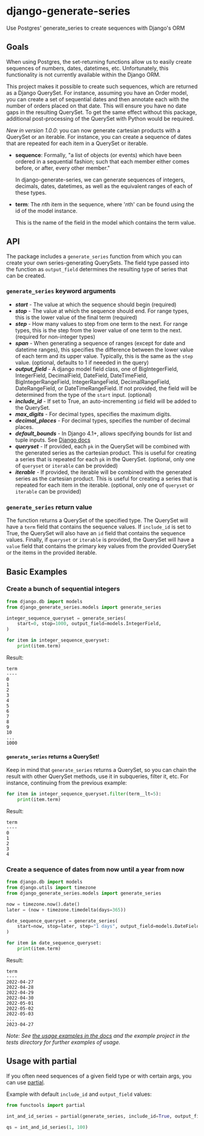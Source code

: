 # django-generate-series

Use Postgres' generate_series to create sequences with Django's ORM

## Goals

When using Postgres, the set-returning functions allow us to easily create sequences of numbers, dates, datetimes, etc. Unfortunately, this functionality is not currently available within the Django ORM.

This project makes it possible to create such sequences, which are returned as a Django QuerySet. For instance, assuming you have an Order model, you can create a set of sequential dates and then annotate each with the number of orders placed on that date. This will ensure you have no date gaps in the resulting QuerySet. To get the same effect without this package, additional post-processing of the QuerySet with Python would be required.

_New in version 1.0.0_: you can now generate cartesian products with a QuerySet or an iterable. For instance, you can create a sequence of dates that are repeated for each item in a QuerySet or iterable.

- **sequence**: Formally, "a list of objects (or events) which have been ordered in a sequential fashion; such that each member either comes before, or after, every other member."

  In django-generate-series, we can generate sequences of integers, decimals, dates, datetimes, as well as the equivalent ranges of each of these types.

- **term**: The *n*th item in the sequence, where '*n*th' can be found using the id of the model instance.

  This is the name of the field in the model which contains the term value.

## API

The package includes a `generate_series` function from which you can create your own series-generating QuerySets. The field type passed into the function as `output_field` determines the resulting type of series that can be created.

### `generate_series` keyword arguments

- **_start_** - The value at which the sequence should begin (required)
- **_stop_** - The value at which the sequence should end. For range types, this is the lower value of the final term (required)
- **_step_** - How many values to step from one term to the next. For range types, this is the step from the lower value of one term to the next. (required for non-integer types)
- **_span_** - When generating a sequence of ranges (except for date and datetime ranges), this specifies the difference between the lower value of each term and its upper value. Typically, this is the same as the `step` value. (optional, defaults to 1 if neeeded in the query)
- **_output_field_** - A django model field class, one of BigIntegerField, IntegerField, DecimalField, DateField, DateTimeField, BigIntegerRangeField, IntegerRangeField, DecimalRangeField, DateRangeField, or DateTimeRangeField. If not provided, the field will be determined from the type of the `start` input. (optional)
- **_include_id_** - If set to True, an auto-incrementing `id` field will be added to the QuerySet.
- **_max_digits_** - For decimal types, specifies the maximum digits.
- **_decimal_places_** - For decimal types, specifies the number of decimal places.
- **_default_bounds_** - In Django 4.1+, allows specifying bounds for list and tuple inputs. See [Django docs](https://docs.djangoproject.com/en/dev/releases/4.1/#django-contrib-postgres)
- **_queryset_** - If provided, each `pk` in the QuerySet will be combined with the generated series as the cartesian product. This is useful for creating a series that is repeated for each `pk` in the QuerySet. (optional, only one of `queryset` or `iterable` can be provided)
- **_iterable_** - If provided, the iterable will be combined with the generated series as the cartesian product. This is useful for creating a series that is repeated for each item in the iterable. (optional, only one of `queryset` or `iterable` can be provided)

### `generate_series` return value

The function returns a QuerySet of the specified type. The QuerySet will have a `term` field that contains the sequence values. If `include_id` is set to True, the QuerySet will also have an `id` field that contains the sequence values. Finally, if `queryset` or `iterable` is provided, the QuerySet will have a `value` field that contains the primary key values from the provided QuerySet or the items in the provided iterable.

## Basic Examples

### Create a bunch of sequential integers

```python
from django.db import models
from django_generate_series.models import generate_series

integer_sequence_queryset = generate_series(
    start=0, stop=1000, output_field=models.IntegerField,
)

for item in integer_sequence_queryset:
    print(item.term)
```

Result:

    term
    ----
    0
    1
    2
    3
    4
    5
    6
    7
    8
    9
    10
    ...
    1000

#### `generate_series` returns a QuerySet!

Keep in mind that `generate_series` returns a QuerySet, so you can chain the result with other QuerySet methods, use it in subqueries, filter it, etc. For instance, continuing from the previous example:

```python
for item in integer_sequence_queryset.filter(term__lt=5):
    print(item.term)
```

Result:

    term
    ----
    0
    1
    2
    3
    4

### Create a sequence of dates from now until a year from now

```python
from django.db import models
from django.utils import timezone
from django_generate_series.models import generate_series

now = timezone.now().date()
later = (now + timezone.timedelta(days=365))

date_sequence_queryset = generate_series(
    start=now, stop=later, step="1 days", output_field=models.DateField,
)

for item in date_sequence_queryset:
    print(item.term)
```

Result:

    term
    ----
    2022-04-27
    2022-04-28
    2022-04-29
    2022-04-30
    2022-05-01
    2022-05-02
    2022-05-03
    ...
    2023-04-27

_Note: See [the usage examples in the docs](https://django-generate-series.readthedocs.io/en/latest/usage_examples.html) and the example project in the tests directory for further examples of usage._

## Usage with partial

If you often need sequences of a given field type or with certain args, you can use [partial](https://docs.python.org/3/library/functools.html#functools.partial).

Example with default `include_id` and `output_field` values:

```python
from functools import partial

int_and_id_series = partial(generate_series, include_id=True, output_field=BigIntegerField)

qs = int_and_id_series(1, 100)
```
